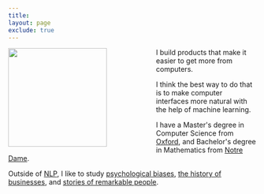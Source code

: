 ```yaml
---
title:
layout: page
exclude: true
---
```


<img style="float: left; padding: 0px 100px 0px 0px;" src="/assets/headshot.jpg" width="200">

I build products that make it easier to get more from computers.

I think the best way to do that is to make computer interfaces more natural with the help of machine learning.

I have a Master's degree in Computer Science from [Oxford][oxcs], and Bachelor's degree in Mathematics from [Notre Dame][ndmath].

Outside of [NLP][nlp], I like to study [psychological biases][influence], [the history of businesses][teledyne], and [stories of remarkable people][zemurray].


[influence]: https://www.amazon.com/Influence-Psychology-Persuasion-Robert-Cialdini/dp/006124189X
[teledyne]: https://www.amazon.com/Distant-Force-Teledyne-Corporation-2007-01-01/dp/B01N07LFZP
[zemurray]: https://www.amazon.com/Fish-That-Ate-Whale-Americas/dp/1250033314

[oxcs]: https://www.cs.ox.ac.uk/
[ndmath]: https://math.nd.edu/
[nlp]: https://en.wikipedia.org/wiki/Natural_language_processing